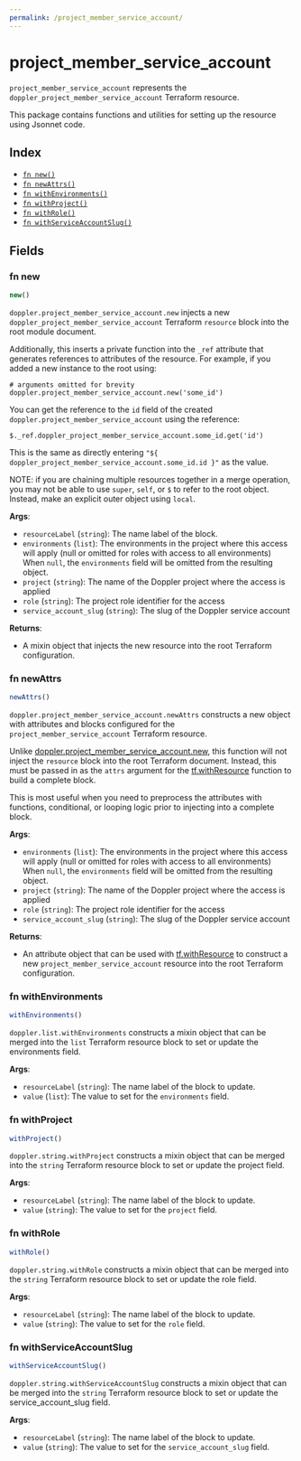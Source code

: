 ```yaml
---
permalink: /project_member_service_account/
---
```


# project_member_service_account

`project_member_service_account` represents the `doppler_project_member_service_account` Terraform resource.



This package contains functions and utilities for setting up the resource using Jsonnet code.


## Index

* [`fn new()`](#fn-new)
* [`fn newAttrs()`](#fn-newattrs)
* [`fn withEnvironments()`](#fn-withenvironments)
* [`fn withProject()`](#fn-withproject)
* [`fn withRole()`](#fn-withrole)
* [`fn withServiceAccountSlug()`](#fn-withserviceaccountslug)

## Fields

### fn new

```ts
new()
```


`doppler.project_member_service_account.new` injects a new `doppler_project_member_service_account` Terraform `resource`
block into the root module document.

Additionally, this inserts a private function into the `_ref` attribute that generates references to attributes of the
resource. For example, if you added a new instance to the root using:

    # arguments omitted for brevity
    doppler.project_member_service_account.new('some_id')

You can get the reference to the `id` field of the created `doppler.project_member_service_account` using the reference:

    $._ref.doppler_project_member_service_account.some_id.get('id')

This is the same as directly entering `"${ doppler_project_member_service_account.some_id.id }"` as the value.

NOTE: if you are chaining multiple resources together in a merge operation, you may not be able to use `super`, `self`,
or `$` to refer to the root object. Instead, make an explicit outer object using `local`.

**Args**:
  - `resourceLabel` (`string`): The name label of the block.
  - `environments` (`list`): The environments in the project where this access will apply (null or omitted for roles with access to all environments) When `null`, the `environments` field will be omitted from the resulting object.
  - `project` (`string`): The name of the Doppler project where the access is applied
  - `role` (`string`): The project role identifier for the access
  - `service_account_slug` (`string`): The slug of the Doppler service account

**Returns**:
- A mixin object that injects the new resource into the root Terraform configuration.


### fn newAttrs

```ts
newAttrs()
```


`doppler.project_member_service_account.newAttrs` constructs a new object with attributes and blocks configured for the `project_member_service_account`
Terraform resource.

Unlike [doppler.project_member_service_account.new](#fn-new), this function will not inject the `resource`
block into the root Terraform document. Instead, this must be passed in as the `attrs` argument for the
[tf.withResource](https://github.com/tf-libsonnet/core/tree/main/docs#fn-withresource) function to build a complete block.

This is most useful when you need to preprocess the attributes with functions, conditional, or looping logic prior to
injecting into a complete block.

**Args**:
  - `environments` (`list`): The environments in the project where this access will apply (null or omitted for roles with access to all environments) When `null`, the `environments` field will be omitted from the resulting object.
  - `project` (`string`): The name of the Doppler project where the access is applied
  - `role` (`string`): The project role identifier for the access
  - `service_account_slug` (`string`): The slug of the Doppler service account

**Returns**:
  - An attribute object that can be used with [tf.withResource](https://github.com/tf-libsonnet/core/tree/main/docs#fn-withresource) to construct a new `project_member_service_account` resource into the root Terraform configuration.


### fn withEnvironments

```ts
withEnvironments()
```

`doppler.list.withEnvironments` constructs a mixin object that can be merged into the `list`
Terraform resource block to set or update the environments field.



**Args**:
  - `resourceLabel` (`string`): The name label of the block to update.
  - `value` (`list`): The value to set for the `environments` field.


### fn withProject

```ts
withProject()
```

`doppler.string.withProject` constructs a mixin object that can be merged into the `string`
Terraform resource block to set or update the project field.



**Args**:
  - `resourceLabel` (`string`): The name label of the block to update.
  - `value` (`string`): The value to set for the `project` field.


### fn withRole

```ts
withRole()
```

`doppler.string.withRole` constructs a mixin object that can be merged into the `string`
Terraform resource block to set or update the role field.



**Args**:
  - `resourceLabel` (`string`): The name label of the block to update.
  - `value` (`string`): The value to set for the `role` field.


### fn withServiceAccountSlug

```ts
withServiceAccountSlug()
```

`doppler.string.withServiceAccountSlug` constructs a mixin object that can be merged into the `string`
Terraform resource block to set or update the service_account_slug field.



**Args**:
  - `resourceLabel` (`string`): The name label of the block to update.
  - `value` (`string`): The value to set for the `service_account_slug` field.

